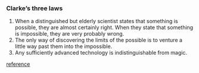 ### Clarke’s three laws
1. When a distinguished but elderly scientist states that something is possible, they are almost certainly right. When they state that something is impossible, they are very probably wrong.
2. The only way of discovering the limits of the possible is to venture a little way past them into the impossible.
3. Any sufficiently advanced technology is indistinguishable from magic.

[reference](https://en.wikipedia.org/wiki/Clarke%27s_three_laws)
